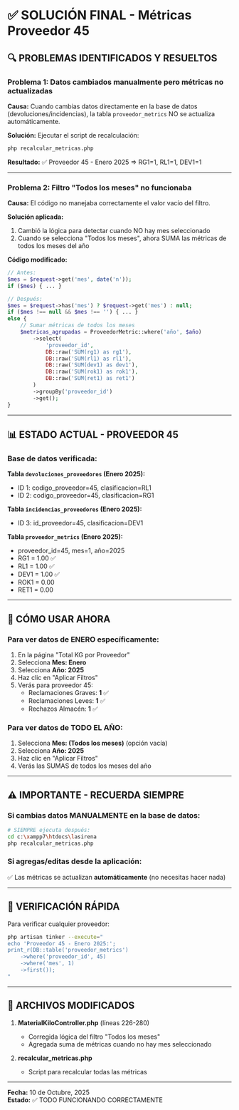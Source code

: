 # ✅ SOLUCIÓN FINAL - Métricas Proveedor 45

## 🔍 PROBLEMAS IDENTIFICADOS Y RESUELTOS

### Problema 1: Datos cambiados manualmente pero métricas no actualizadas
**Causa:** Cuando cambias datos directamente en la base de datos (devoluciones/incidencias), la tabla `proveedor_metrics` NO se actualiza automáticamente.

**Solución:** Ejecutar el script de recalculación:
```bash
php recalcular_metricas.php
```

**Resultado:** ✅ Proveedor 45 - Enero 2025 => RG1=1, RL1=1, DEV1=1

---

### Problema 2: Filtro "Todos los meses" no funcionaba
**Causa:** El código no manejaba correctamente el valor vacío del filtro.

**Solución aplicada:**
1. Cambió la lógica para detectar cuando NO hay mes seleccionado
2. Cuando se selecciona "Todos los meses", ahora SUMA las métricas de todos los meses del año

**Código modificado:**
```php
// Antes:
$mes = $request->get('mes', date('n'));
if ($mes) { ... }

// Después:
$mes = $request->has('mes') ? $request->get('mes') : null;
if ($mes !== null && $mes !== '') { ... }
else {
    // Sumar métricas de todos los meses
    $metricas_agrupadas = ProveedorMetric::where('año', $año)
        ->select(
            'proveedor_id',
            DB::raw('SUM(rg1) as rg1'),
            DB::raw('SUM(rl1) as rl1'),
            DB::raw('SUM(dev1) as dev1'),
            DB::raw('SUM(rok1) as rok1'),
            DB::raw('SUM(ret1) as ret1')
        )
        ->groupBy('proveedor_id')
        ->get();
}
```

---

## 📊 ESTADO ACTUAL - PROVEEDOR 45

### Base de datos verificada:

**Tabla `devoluciones_proveedores` (Enero 2025):**
- ID 1: codigo_proveedor=45, clasificacion=RL1
- ID 2: codigo_proveedor=45, clasificacion=RG1

**Tabla `incidencias_proveedores` (Enero 2025):**
- ID 3: id_proveedor=45, clasificacion=DEV1

**Tabla `proveedor_metrics` (Enero 2025):**
- proveedor_id=45, mes=1, año=2025
- RG1 = 1.00 ✅
- RL1 = 1.00 ✅
- DEV1 = 1.00 ✅
- ROK1 = 0.00
- RET1 = 0.00

---

## 🎯 CÓMO USAR AHORA

### Para ver datos de ENERO específicamente:
1. En la página "Total KG por Proveedor"
2. Selecciona **Mes: Enero**
3. Selecciona **Año: 2025**
4. Haz clic en "Aplicar Filtros"
5. Verás para proveedor 45:
   - Reclamaciones Graves: **1** ✅
   - Reclamaciones Leves: **1** ✅
   - Rechazos Almacén: **1** ✅

### Para ver datos de TODO EL AÑO:
1. Selecciona **Mes: (Todos los meses)** (opción vacía)
2. Selecciona **Año: 2025**
3. Haz clic en "Aplicar Filtros"
4. Verás las SUMAS de todos los meses del año

---

## ⚠️ IMPORTANTE - RECUERDA SIEMPRE

### Si cambias datos MANUALMENTE en la base de datos:
```bash
# SIEMPRE ejecuta después:
cd c:\xampp7\htdocs\lasirena
php recalcular_metricas.php
```

### Si agregas/editas desde la aplicación:
✅ Las métricas se actualizan **automáticamente** (no necesitas hacer nada)

---

## 🧪 VERIFICACIÓN RÁPIDA

Para verificar cualquier proveedor:
```bash
php artisan tinker --execute="
echo 'Proveedor 45 - Enero 2025:';
print_r(DB::table('proveedor_metrics')
    ->where('proveedor_id', 45)
    ->where('mes', 1)
    ->first());
"
```

---

## 📝 ARCHIVOS MODIFICADOS

1. **MaterialKiloController.php** (líneas 226-280)
   - Corregida lógica del filtro "Todos los meses"
   - Agregada suma de métricas cuando no hay mes seleccionado

2. **recalcular_metricas.php**
   - Script para recalcular todas las métricas

---

**Fecha:** 10 de Octubre, 2025  
**Estado:** ✅ TODO FUNCIONANDO CORRECTAMENTE
